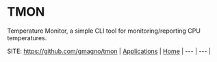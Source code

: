 # TMON

 Temperature Monitor, a simple CLI tool for monitoring/reporting CPU temperatures.

 SITE: https://github.com/gmagno/tmon
 | [Applications](https://portable-linux-apps.github.io/apps.html) | [Home](https://portable-linux-apps.github.io)
 | --- | --- |
